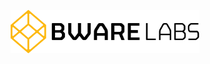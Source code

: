 <p align="center">
  <a target="_blank" href="https://bwarelabs.com">
    <img alt="BwareLabs" src="https://raw.githubusercontent.com/bwarelabs/brand-assets/master/full-logo-horizontal/svg/bware-logo-color-black-horizontal.svg" width="60%" />
  </a>
</p>
